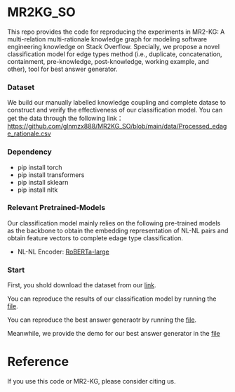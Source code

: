# MR2KG_SO
This repo provides the code for reproducing the experiments in MR2-KG: A multi-relation multi-rationale knowledge graph for modeling software engineering knowledge on Stack Overflow. Specially, we propose a novel classification model for edge types method (i.e.,  duplicate, concatenation, containment, pre-knowledge, post-knowledge, working example, and other), tool for best answer generator.

### Dataset

We build our manually labelled knowledge coupling and complete datase to construct and verify the effectiveness of our classification model. You can get the data through the following link：https://github.com/glnmzx888/MR2KG_SO/blob/main/data/Processed_edage_rationale.csv

### Dependency

- pip install torch
- pip install transformers
- pip install sklearn 
- pip install nltk

### Relevant Pretrained-Models

Our classification model mainly relies on the following pre-trained models as the backbone to obtain the embedding representation of NL-NL pairs and obtain feature vectors to complete edage type classification.
- NL-NL Encoder: [RoBERTa-large](https://huggingface.co/roberta-large)

### Start

First, you shold download the dataset from our [link](https://github.com/glnmzx888/MR2KG_SO/blob/main/data/Processed_edage_rationale.csv). 

You can reproduce the results of our classification model by running the [file](https://github.com/glnmzx888/MR2KG_SO/blob/main/code/model/run_sun.sh). 

You can reproduce the best answer generaotr by running the [file](https://github.com/glnmzx888/MR2KG_SO/blob/main/demo/BestAnswer.py). 

Meanwhile, we provide the demo for our best answer generator in the [file](https://github.com/glnmzx888/MR2KG_SO/blob/main/demo/SO_best_answer_generator.mp4)

# Reference
If you use this code or MR2-KG, please consider citing us.
<pre><code></code></pre>
